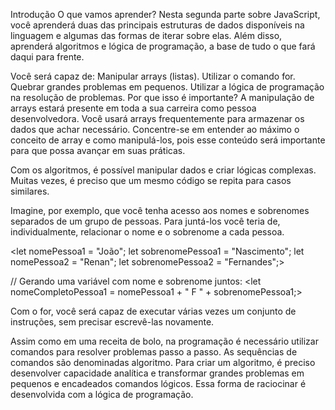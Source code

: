 Introdução
O que vamos aprender?
Nesta segunda parte sobre JavaScript, você aprenderá duas das principais estruturas de dados disponíveis na linguagem e algumas das formas de iterar sobre elas. Além disso, aprenderá algoritmos e lógica de programação, a base de tudo o que fará daqui para frente.

Você será capaz de:
Manipular arrays (listas).
Utilizar o comando for.
Quebrar grandes problemas em pequenos.
Utilizar a lógica de programação na resolução de problemas.
Por que isso é importante?
A manipulação de arrays estará presente em toda a sua carreira como pessoa desenvolvedora. Você usará arrays frequentemente para armazenar os dados que achar necessário. Concentre-se em entender ao máximo o conceito de array e como manipulá-los, pois esse conteúdo será importante para que possa avançar em suas práticas.

Com os algoritmos, é possível manipular dados e criar lógicas complexas. Muitas vezes, é preciso que um mesmo código se repita para casos similares.

Imagine, por exemplo, que você tenha acesso aos nomes e sobrenomes separados de um grupo de pessoas. Para juntá-los você teria de, individualmente, relacionar o nome e o sobrenome a cada pessoa.



<let nomePessoa1 = "João";
let sobrenomePessoa1 = "Nascimento";
let nomePessoa2 = "Renan";
let sobrenomePessoa2 = "Fernandes";>

// Gerando uma variável com nome e sobrenome juntos:
<let nomeCompletoPessoa1 = nomePessoa1 + " F " + sobrenomePessoa1;>


Com o for, você será capaz de executar várias vezes um conjunto de instruções, sem precisar escrevê-las novamente.

Assim como em uma receita de bolo, na programação é necessário utilizar comandos para resolver problemas passo a passo. As sequências de comandos são denominadas algoritmo. Para criar um algoritmo, é preciso desenvolver capacidade analítica e transformar grandes problemas em pequenos e encadeados comandos lógicos. Essa forma de raciocinar é desenvolvida com a lógica de programação.

